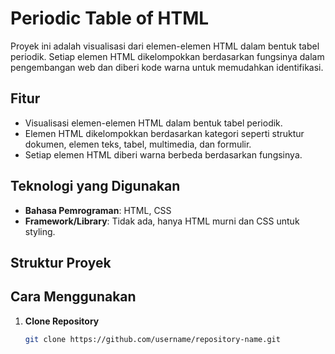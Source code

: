 # Periodic Table of HTML

Proyek ini adalah visualisasi dari elemen-elemen HTML dalam bentuk tabel periodik. Setiap elemen HTML dikelompokkan berdasarkan fungsinya dalam pengembangan web dan diberi kode warna untuk memudahkan identifikasi.

## Fitur

- Visualisasi elemen-elemen HTML dalam bentuk tabel periodik.
- Elemen HTML dikelompokkan berdasarkan kategori seperti struktur dokumen, elemen teks, tabel, multimedia, dan formulir.
- Setiap elemen HTML diberi warna berbeda berdasarkan fungsinya.

## Teknologi yang Digunakan

- **Bahasa Pemrograman**: HTML, CSS
- **Framework/Library**: Tidak ada, hanya HTML murni dan CSS untuk styling.

## Struktur Proyek


## Cara Menggunakan

1. **Clone Repository**
   ```bash
   git clone https://github.com/username/repository-name.git
